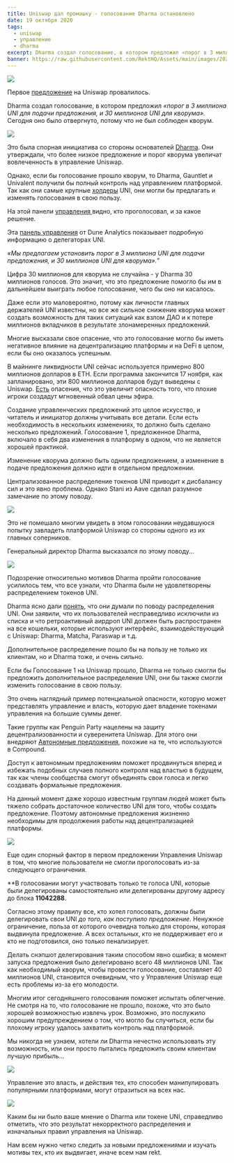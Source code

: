 ```yaml
---
title: Uniswap дал промашку - голосование Dharma остановлено
date: 19 октября 2020
tags:
  - uniswap
  - управление
  - dharma
excerpt: Dharma создал голосование, в котором предложил «порог в 3 миллиона UNI для подачи предложения, и 30 миллионов UNI для кворума». Сегодня оно было отвергнуто, потому что не был соблюден кворум.
banner: https://raw.githubusercontent.com/RektHQ/Assets/main/images/2020/10/1-fenced-unicorn-tapestry-theresa-labrecque-3.jpg
---
```


![](https://raw.githubusercontent.com/RektHQ/Assets/main/images/2020/10/1-fenced-unicorn-tapestry-theresa-labrecque-3.jpg)

Первое [предложение](https://app.uniswap.org/#/vote/1) на Uniswap провалилось.

Dharma создал голосование, в котором предложил _«порог в 3 миллиона UNI для подачи предложения, и 30 миллионов UNI для кворума»._ Сегодня оно было отвергнуто, потому что не был соблюден кворум.

![](https://lh4.googleusercontent.com/pAgagsffIrZb-ZU6U75qvPHXBtiSnsQkOfUboQovSY0Tg_UQ0zAWE7kUndkcK_DvcrEQU5LtMM25o6QCXJ3YvN9Gg3Mrlv1AQ20vPLh85IIXChQen6J4z7OctKNoYnJ5ASRERgNz)

Это была спорная инициатива со стороны основателей [Dharma](https://github.com/dharma-eng/dharma-smart-wallet). Они утверждали, что более низкое предложение и порог кворума увеличат вовлеченность в управление Uniswap. 

Однако, если бы голосование прошло кворум, то Dharma, Gauntlet и Univalent получили бы полный контроль над управлением платформой. Так как они самые крупные [холдеры](https://etherscan.io/token/0x1f9840a85d5af5bf1d1762f925bdaddc4201f984#balances) UNI, они могли бы предлагать и изменять голосования в свою пользу.

На этой панели [управления ](https://gateway.pinata.cloud/ipfs/QmRnJtRXKCx2X89QosbvK4swnQMjkEX9JHCDxcXvBQT1Lm/site.html)видно, кто проголосовал, и за какое решение.

Эта [панель управления](https://explore.duneanalytics.com/dashboard/uniswap-governance) от Dune Analytics показывает подробную информацию о делегаторах UNI.

_«Мы предлагаем установить порог в 3 миллиона UNI для подачи предложения, и 30 миллионов UNI для кворума».”_

Цифра 30 миллионов для кворума не  случайна - у Dharma 30 миллионов голосов. Это значит, что это предложение помогло бы им в дальнейшем выиграть любое голосование, чего бы оно ни касалось. 

Даже если это маловероятно, потому как личности главных держателей UNI известны, но все же сильное снижение кворума может создать возможность для таких ситуаций как взлом ДАО и к потере миллионов вкладчиков в результате злонамеренных предложений.

Многие высказали свое опасение, что это голосование могло бы иметь негативное влияние на децентрализацию платформы и на DeFi в целом, если бы оно оказалось успешным.

В майнинге ликвидности UNI сейчас используется примерно 800 миллионов долларов в ETH. Если программа закончится 17 ноября, как запланировано, эти 800 миллионов долларов будут выведены с Uniswap. [Есть](https://twitter.com/RyanBerckmans/status/1317643405040799747?s=20) опасения, что это увеличит опасность того, что плохие игроки создадут мгновенный обвал цены эфира.

Создание управленческих предложений это целое искусство, и читатель и инициатор должны учитывать все детали. Если есть необходимость в нескольких изменениях, то должно быть сделано несколько предложений. Голосование 1, предложенное Dharma, включало в себя два изменения в платформу в одном, что не является хорошей практикой. 

Изменение кворума должно быть одним предложением, а изменение в подаче предложения должно идти в отдельном предложении.

Централизованное распределение токенов UNI приводит к дисбалансу сил и это явно проблема. Однако Stani из Aave сделал разумное замечание по этому поводу. 

![](https://lh5.googleusercontent.com/FsXYoIRYQQkgl3oQ4nUOlc8jotDeRAg2fIjZ10FUPoFddepHWGhLr_qfG3XD9wF8Jakqk97k2fFkPjOKjypibELetMyXGvXnYFqouarAgFhUUNPOJz_YbxoPy4BDo0aNmG4RIPNm)

Это не помешало многим увидеть в этом голосовании неудавшуюся попытку завладеть платформой Uniswap со стороны одного из их главных соперников.

Генеральный директор Dharma высказался по этому поводу... 

![](https://lh3.googleusercontent.com/Bzg5e9BdDimyaNx5Dm7r-BWcjFH8sjk2K2zAk08zqjgqX-6yOM0TUCcAzTyKY55cExDmTJ1dkFtRheNmAkp75yuIp08mVZObzxeqmD6hLyu0ecuLFrblSU0GTcw1kdJE3zjlNZ0-)

Подозрение относительно мотивов Dharma пройти голосование усилилось тем, что все узнали, что Dharma были не удовлетворены распределением токенов UNI. 

Dharma ясно дали [понять](https://gov.uniswap.org/t/retroactive-airdrop-excludes-proxy-contract-users-e-g-dharma-matcha-etc/1222), что они думали по поводу распределения UNI. Они заявили, что их пользователей несправедливо исключили из списка и что ретроактивный аирдроп UNI должен быть распространен на все кошельки, которые используют интерфейс, взаимодействующий с Uniswap: Dharma, Matcha, Paraswap и т.д.

Дополнительное распределение пошло бы на пользу не только их клиентам, но и Dharma тоже, и очень сильно. 

Если бы  Голосование 1 на Uniswap прошло, Dharma не только смогли бы предложить дополнительное распределение UNI, они бы также смогли изменить голосование в свою пользу.

Это очень наглядный пример потенциальной опасности, которую может представлять управление и власть, которую дает владение токенами управления на большие суммы денег. 

Такие группы как Penguin Party нацелены на защиту децентрализованности и суверенитета Uniswap. Для этого они внедряют [Автономные  предложения](https://medium.com/@hiturunk/autonomous-proposals-campaign-update-9a9bab56fc30), похожие на те, что используются в Compound.

Доступ к автономным предложениям поможет продвинуться вперед и избежать подобных случаев полного контроля над властью в будущем, так как члены сообщества смогут объединять свои голоса и легко создавать формальные предложения.   

На данный момент даже хорошо известным группам людей может быть тяжело собрать достаточное количество UNI для того, чтобы создать предложение. Поэтому автономные предложения жизненно необходимы для продолжения работы над децентрализацией платформы. 

![](https://lh5.googleusercontent.com/S5dRWHK15ulaBWdB9VnIMpR1iN9WGfwLarCL-P8QR-k02_hdxMbOO9eCRwsHckSZkO46GrpyBYOFL0Nykr5EI62ahBtgMHgzs84GPxOGCq6B64vDh4CJo1UUzpPm9B-lF21GipDm)

Еще один спорный фактор в первом предложении Управления Uniswap в том, что многие пользователи не смогли проголосовать из-за следующего ограничения.

**В голосовании могут участвовать только те голоса UNI, которые были делегированы самостоятельно или делегированы другому адресу до блока **11042288**.

Согласно этому правилу все, кто хотел голосовать, должны были делегировать свои UNI _до того, как поступило предложение._ Ненужное ограничение, польза от которого очевидна только для стороны, которая выдвинула предложение. А всех остальных, кто не поддерживает его и кто не подготовился, оно только пенализирует. 

Делать снэпшот делегирования таким способом явно ошибка; в момент запуска предложения было делегировано всего 48 миллионов UNI. Так как необходимый кворум, чтобы провести голосование, составляет 40 миллионов UNI, становится очевидным, что у Управления Uniswap еще есть проблемы из-за его молодости. 

Многим итог сегодняшнего голосования поможет испытать облегчение. Не смотря на то, что голосование не прошло, похоже, что это было хорошей возможностью извлечь урок. Возможно, это послужило хорошим предупреждением о том, что могло бы случиться, если бы плохому игроку удалось захватить контроль над платформой.

Мы никогда не узнаем, хотели ли Dharma нечестно использовать эту возможность, или они просто пытались предложить своим клиентам лучшую прибыль... 

![](https://lh6.googleusercontent.com/4r4X8BeIyIxsLewnaNoSThqFSjB5-Rn0J6kXcmH02k2QRWpDGraZVyx-ttkmkUDlcn5t2I7sb4rx7jHCde2XSBkzwXeixUv3AGJk6M5BMAlKs5dMilJUbHFWPH9bIGk1YAO08eDF)

Управление это власть, и действия тех, кто способен манипулировать популярными платформами, могут отразиться на всех нас.

![](https://lh4.googleusercontent.com/2nsZ1myiquSMV516VhJQTjCKsc8oWYta9EbBC3XqKhcm5Q8BuiIPLkxCj3V-LIX4F43NbgjmvuGnzE5JtVmB4XSjbTQTy1oO7hu_pfZVm1GYIV5w7leqZrsK2Se3hn6B1GdE8rVT)

Каким бы ни было ваше мнение о Dharma или токене UNI, справедливо отметить, что это результат некорректного распределения и изначальных правил управления на Uniswap. 

Нам всем нужно четко следить за новыми предложениями и изучать мотивы тех, кто их выдвигает, иначе всем нам rekt.
